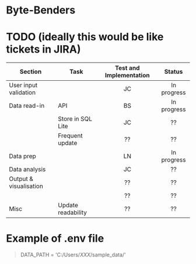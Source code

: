 # Byte-Benders
 
 # TODO (ideally this would be like tickets in JIRA)

|Section                            |Task                               |Test and Implementation     |Status                      |
|-----------------------------------|-----------------------------------|:--------------------------:|:--------------------------:|
|User input validation              |                                   |JC                          |In progress                 |
|Data read-in                       |API                                |BS                          |In progress                 |
|                                   |Store in SQL Lite                  |JC                          |??                          |
|                                   |Frequent update                    |??                          |??                          |
|Data prep                          |                                   |LN                          |In progress                 |
|Data analysis                      |                                   |JC                          |??                          |
|Output & visualisation             |                                   |??                          |??                          |
|                                   |                                   |??                          |??                          |
|Misc                               |Update readability                 |??                          |??                          |

# Example of .env file

> DATA_PATH = 'C:/Users/*XXX*/sample_data/'
